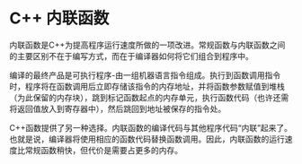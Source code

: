 # C++ 内联函数
内联函数是C++为提高程序运行速度所做的一项改进。常规函数与内联函数之间的主要区别不在于编写方式，而在于编译器如何将它们组合到程序中。

编译的最终产品是可执行程序-由一组机器语言指令组成。执行到函数调用指令时，程序将在函数调用后立即存储该指令的内存地址，并将函数参数赋值到堆栈（为此保留的内存块），跳到标记函数起点的内存单元，执行函数代码（也许还需将返回值放入到寄存器中），然后跳回到地址被保存的指令处。

C++函数提供了另一种选择。内联函数的编译代码与其他程序代码“内联”起来了。也就是说，编译器将使用相应的函数代码替换函数调用。因此，内联函数的运行速度比常规函数稍快，但代价是需要占更多的内存。

